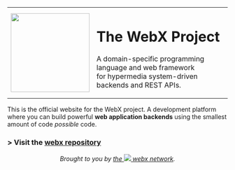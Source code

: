 <div align="center">
  <table>
    <tbody>
      <tr>
        <td><img src="https://raw.githubusercontent.com/webx-net/webx/master/assets/logo_grad.png" height="180px"/></td>
        <td>
          <h1>The WebX Project</h1>
          <p>
            A domain-specific programming language and web framework <br>
            for hypermedia system-driven backends and REST APIs.
          </p>
        </td>
      </tr>
    </tbody>
  </table>
</div>

This is the official website for the WebX project.
A development platform where you can build powerful **web application backends** using the smallest amount of code _possible_ code.

### \> Visit the [webx repository](https://github.com/webx-net/webx)

<div align="center">
  <em>
    Brought to you by <a href="https://github.com/webx-net">the <img src="https://avatars.githubusercontent.com/u/143346084?s=16"> webx network</a>.
  </em>
</div>
